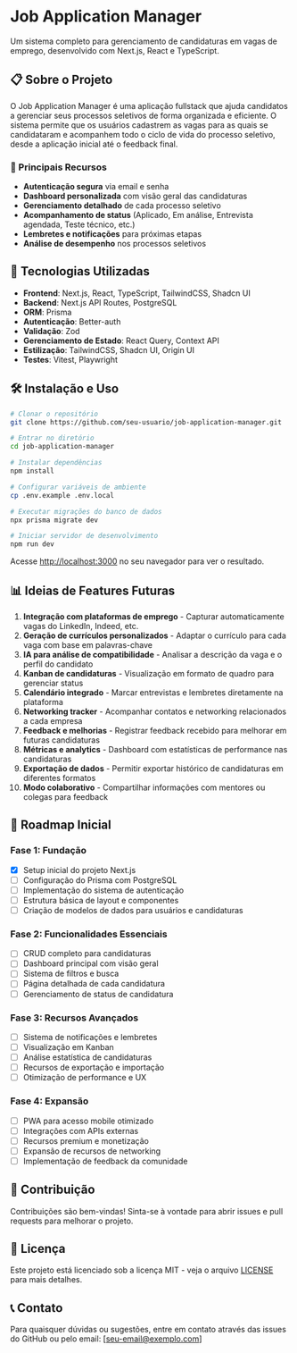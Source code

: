 # Job Application Manager

Um sistema completo para gerenciamento de candidaturas em vagas de emprego, desenvolvido com Next.js, React e TypeScript.

## 📋 Sobre o Projeto

O Job Application Manager é uma aplicação fullstack que ajuda candidatos a gerenciar seus processos seletivos de forma organizada e eficiente. O sistema permite que os usuários cadastrem as vagas para as quais se candidataram e acompanhem todo o ciclo de vida do processo seletivo, desde a aplicação inicial até o feedback final.

### 🔑 Principais Recursos

- **Autenticação segura** via email e senha
- **Dashboard personalizada** com visão geral das candidaturas
- **Gerenciamento detalhado** de cada processo seletivo
- **Acompanhamento de status** (Aplicado, Em análise, Entrevista agendada, Teste técnico, etc.)
- **Lembretes e notificações** para próximas etapas
- **Análise de desempenho** nos processos seletivos

## 🚀 Tecnologias Utilizadas

- **Frontend**: Next.js, React, TypeScript, TailwindCSS, Shadcn UI
- **Backend**: Next.js API Routes, PostgreSQL
- **ORM**: Prisma
- **Autenticação**: Better-auth
- **Validação**: Zod
- **Gerenciamento de Estado**: React Query, Context API
- **Estilização**: TailwindCSS, Shadcn UI, Origin UI
- **Testes**: Vitest, Playwright

## 🛠️ Instalação e Uso

```bash
# Clonar o repositório
git clone https://github.com/seu-usuario/job-application-manager.git

# Entrar no diretório
cd job-application-manager

# Instalar dependências
npm install

# Configurar variáveis de ambiente
cp .env.example .env.local

# Executar migrações do banco de dados
npx prisma migrate dev

# Iniciar servidor de desenvolvimento
npm run dev
```

Acesse [http://localhost:3000](http://localhost:3000) no seu navegador para ver o resultado.

## 📊 Ideias de Features Futuras

1. **Integração com plataformas de emprego** - Capturar automaticamente vagas do LinkedIn, Indeed, etc.
2. **Geração de currículos personalizados** - Adaptar o currículo para cada vaga com base em palavras-chave
3. **IA para análise de compatibilidade** - Analisar a descrição da vaga e o perfil do candidato
4. **Kanban de candidaturas** - Visualização em formato de quadro para gerenciar status
5. **Calendário integrado** - Marcar entrevistas e lembretes diretamente na plataforma
6. **Networking tracker** - Acompanhar contatos e networking relacionados a cada empresa
7. **Feedback e melhorias** - Registrar feedback recebido para melhorar em futuras candidaturas
8. **Métricas e analytics** - Dashboard com estatísticas de performance nas candidaturas
9. **Exportação de dados** - Permitir exportar histórico de candidaturas em diferentes formatos
10. **Modo colaborativo** - Compartilhar informações com mentores ou colegas para feedback

## 📝 Roadmap Inicial

### Fase 1: Fundação

- [x] Setup inicial do projeto Next.js
- [ ] Configuração do Prisma com PostgreSQL
- [ ] Implementação do sistema de autenticação
- [ ] Estrutura básica de layout e componentes
- [ ] Criação de modelos de dados para usuários e candidaturas

### Fase 2: Funcionalidades Essenciais

- [ ] CRUD completo para candidaturas
- [ ] Dashboard principal com visão geral
- [ ] Sistema de filtros e busca
- [ ] Página detalhada de cada candidatura
- [ ] Gerenciamento de status de candidatura

### Fase 3: Recursos Avançados

- [ ] Sistema de notificações e lembretes
- [ ] Visualização em Kanban
- [ ] Análise estatística de candidaturas
- [ ] Recursos de exportação e importação
- [ ] Otimização de performance e UX

### Fase 4: Expansão

- [ ] PWA para acesso mobile otimizado
- [ ] Integrações com APIs externas
- [ ] Recursos premium e monetização
- [ ] Expansão de recursos de networking
- [ ] Implementação de feedback da comunidade

## 🤝 Contribuição

Contribuições são bem-vindas! Sinta-se à vontade para abrir issues e pull requests para melhorar o projeto.

## 📄 Licença

Este projeto está licenciado sob a licença MIT - veja o arquivo [LICENSE](LICENSE) para mais detalhes.

## 📞 Contato

Para quaisquer dúvidas ou sugestões, entre em contato através das issues do GitHub ou pelo email: [seu-email@exemplo.com]
